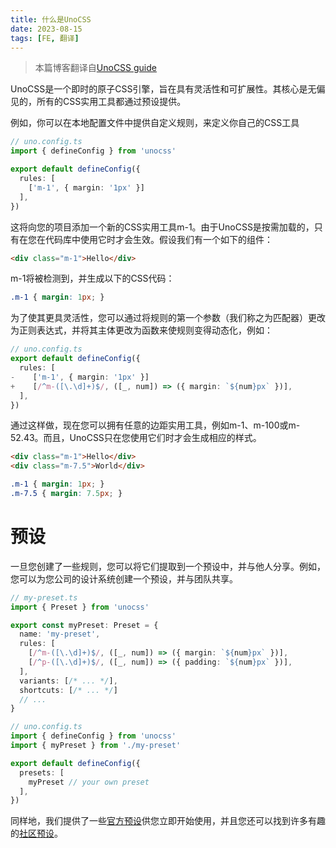 ```yaml
---
title: 什么是UnoCSS
date: 2023-08-15
tags: [FE, 翻译]
---
```


> 本篇博客翻译自[UnoCSS guide](https://unocss.dev/guide/)


UnoCSS是一个即时的原子CSS引擎，旨在具有灵活性和可扩展性。其核心是无偏见的，所有的CSS实用工具都通过预设提供。

例如，你可以在本地配置文件中提供自定义规则，来定义你自己的CSS工具

```typescript
// uno.config.ts
import { defineConfig } from 'unocss'

export default defineConfig({
  rules: [
    ['m-1', { margin: '1px' }]
  ],
})
```

这将向您的项目添加一个新的CSS实用工具m-1。由于UnoCSS是按需加载的，只有在您在代码库中使用它时才会生效。假设我们有一个如下的组件：

```html
<div class="m-1">Hello</div>
```

m-1将被检测到，并生成以下的CSS代码：

```css
.m-1 { margin: 1px; }
```

为了使其更具灵活性，您可以通过将规则的第一个参数（我们称之为匹配器）更改为正则表达式，并将其主体更改为函数来使规则变得动态化，例如：

```typescript
// uno.config.ts
export default defineConfig({
  rules: [
-    ['m-1', { margin: '1px' }]
+    [/^m-([\.\d]+)$/, ([_, num]) => ({ margin: `${num}px` })],
  ],
})
```
通过这样做，现在您可以拥有任意的边距实用工具，例如m-1、m-100或m-52.43。而且，UnoCSS只在您使用它们时才会生成相应的样式。

```html
<div class="m-1">Hello</div>
<div class="m-7.5">World</div>
```

```css
.m-1 { margin: 1px; }
.m-7.5 { margin: 7.5px; }
```

# 预设
一旦您创建了一些规则，您可以将它们提取到一个预设中，并与他人分享。例如，您可以为您公司的设计系统创建一个预设，并与团队共享。

```typescript
// my-preset.ts
import { Preset } from 'unocss'

export const myPreset: Preset = {
  name: 'my-preset',
  rules: [
    [/^m-([\.\d]+)$/, ([_, num]) => ({ margin: `${num}px` })],
    [/^p-([\.\d]+)$/, ([_, num]) => ({ padding: `${num}px` })],
  ],
  variants: [/* ... */],
  shortcuts: [/* ... */]
  // ...
}
```

```typescript
// uno.config.ts
import { defineConfig } from 'unocss'
import { myPreset } from './my-preset'

export default defineConfig({
  presets: [
    myPreset // your own preset
  ],
})
```
同样地，我们提供了一些[官方预设](https://unocss.dev/presets/)供您立即开始使用，并且您还可以找到许多有趣的[社区预设](https://unocss.dev/presets/community)。